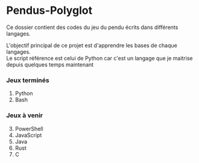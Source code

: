 # Pendus-Polyglot
Ce dossier contient des codes du jeu du pendu écrits dans différents langages.

L'objectif principal de ce projet est d'apprendre les bases de chaque langages.  
Le script référence est celui de Python car c'est un langage que je maitrise depuis quelques temps maintenant

### Jeux terminés
1. Python
2. Bash

### Jeux à venir

3. PowerShell
4. JavaScript
5. Java
6. Rust
7. C
